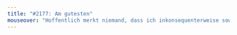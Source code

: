 ```yaml
---
title: "#2177: Am gutesten"
mouseover: "Hoffentlich merkt niemand, dass ich inkonsequenterweise sowohl einfache als auch doppelte Anführungsstriche verwendete."
---
```

